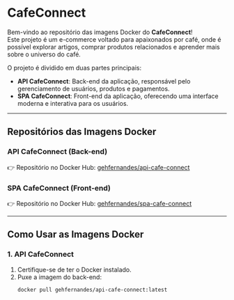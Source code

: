 # CafeConnect

Bem-vindo ao repositório das imagens Docker do **CafeConnect**!  
Este projeto é um e-commerce voltado para apaixonados por café, onde é possível explorar artigos, comprar produtos relacionados e aprender mais sobre o universo do café.  

O projeto é dividido em duas partes principais:  

- **API CafeConnect**: Back-end da aplicação, responsável pelo gerenciamento de usuários, produtos e pagamentos.  
- **SPA CafeConnect**: Front-end da aplicação, oferecendo uma interface moderna e interativa para os usuários.  

---

## Repositórios das Imagens Docker

### API CafeConnect (Back-end)
👉 Repositório no Docker Hub: [gehfernandes/api-cafe-connect](https://hub.docker.com/repository/docker/gehfernandes/api-cafe-connect/general)  

### SPA CafeConnect (Front-end)
👉 Repositório no Docker Hub: [gehfernandes/spa-cafe-connect](https://hub.docker.com/repository/docker/gehfernandes/spa-cafe-connect/general)  

---

## Como Usar as Imagens Docker

### 1. API CafeConnect
1. Certifique-se de ter o Docker instalado.
2. Puxe a imagem do back-end:
   ```bash
   docker pull gehfernandes/api-cafe-connect:latest
